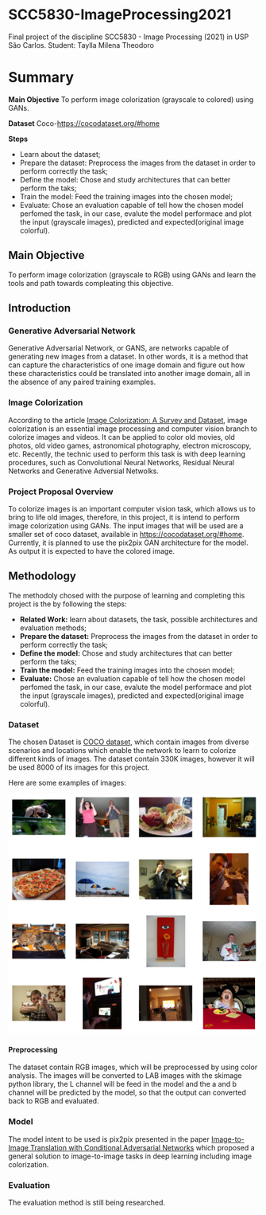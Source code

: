 # SCC5830-ImageProcessing2021
Final project of the discipline  SCC5830 - Image Processing (2021) in USP São Carlos.
Student: Taylla Milena Theodoro

# Summary 

**Main Objective** To perform image colorization (grayscale to colored) using GANs.

**Dataset** Coco-https://cocodataset.org/#home

**Steps**
- Learn about the dataset;
- Prepare the dataset: Preprocess the images from the dataset in order to perform correctly the task;
- Define the model: Chose and study architectures that can better perform the taks;
- Train the model: Feed the training images into the chosen model;
- Evaluate: Chose an evaluation capable of tell how the chosen model perfomed the task, in our case, evalute the model performace and plot the input (grayscale images), predicted and expected(original image colorful).

## Main Objective
To perform image colorization (grayscale to RGB) using GANs and learn the tools and path towards compleating this objective.

## Introduction

### Generative Adversarial Network

Generative Adversarial Network, or GANS, are networks capable of generating new images from a dataset. In other words, it is a method that can capture the characteristics of one image domain and figure out how these characteristics could be translated into another image domain, all in the absence of any paired training examples. 

### Image Colorization
According to the article [Image Colorization: A Survey and Dataset](https://arxiv.org/pdf/2008.10774.pdf), image colorization is an essential image processing and computer vision branch to colorize images and videos. It can be applied to color old movies, old photos, old video games, astronomical photography, electron microscopy, etc. 
Recently, the technic used to perform this task is with deep learning procedures, such as Convolutional Neural Networks, Residual Neural Networks and Generative Adversial Netwolks.

### Project Proposal Overview

To colorize images is an important computer vision task, which allows us to bring to life old images, therefore, in this project, it is intend to perform image colorization using GANs. The input images that will be used are a smaller set of coco dataset, available in https://cocodataset.org/#home. Currently, it is planned to use the pix2pix GAN architecture for the model. As output it is expected to have the colored image.

## Methodology

The methodoly chosed with the purpose of learning and completing this project is the by following the steps:

- **Related Work:** learn about datasets, the task, possible architectures and evaluation methods;
- **Prepare the dataset:** Preprocess the images from the dataset in order to perform correctly the task;
- **Define the model:** Chose and study architectures that can better perform the taks;
- **Train the model:** Feed the training images into the chosen model;
- **Evaluate:** Chose an evaluation capable of tell how the chosen model perfomed the task, in our case, evalute the model performace and plot the input (grayscale images), predicted and expected(original image colorful).


### Dataset

The chosen Dataset is [COCO dataset](https://cocodataset.org/#home), which contain images from diverse scenarios and locations which enable the network to learn to colorize different kinds of images. The dataset contain 330K images, however it will be used 8000 of its images for this project.

Here are some examples of images:

![Dataset Image examples](dataset_examples.png)

#### Preprocessing

The dataset contain RGB images, which will be preprocessed by using color analysis. The images will be converted to LAB images with the skimage python library, the L channel will be feed in the model and the a and b channel will be predicted by the model, so that the output can converted back to RGB and evaluated.

### Model

The model intent to be used is pix2pix presented in the paper [Image-to-Image Translation with Conditional Adversarial Networks](https://arxiv.org/abs/1611.07004) which proposed a general solution to image-to-image tasks in deep learning including image colorization. 

### Evaluation

The evaluation method is still being researched.
